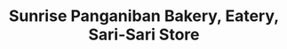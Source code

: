 ---
title: "Sunrise Panganiban Bakery, Eatery, Sari-Sari Store"
url: /batangas-city/sunrise-panganiban-bakery-eatery-sari-sari-store/
shop: bakery
---